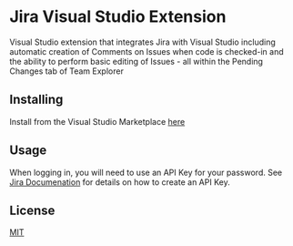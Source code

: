 # Jira Visual Studio Extension
Visual Studio extension that integrates Jira with Visual Studio including automatic creation of Comments on Issues when code is checked-in and the ability to perform basic editing of Issues - all within the Pending Changes tab of Team Explorer

## Installing

Install from the Visual Studio Marketplace [here](https://marketplace.visualstudio.com/items?itemName=StephenMcDaniel.JiraExtension-VS2022)

## Usage

When logging in, you will need to use an API Key for your password.  See [Jira Documenation](https://support.atlassian.com/atlassian-account/docs/manage-api-tokens-for-your-atlassian-account/) for details on how to create an API Key.

## License

[MIT](./LICENSE)
